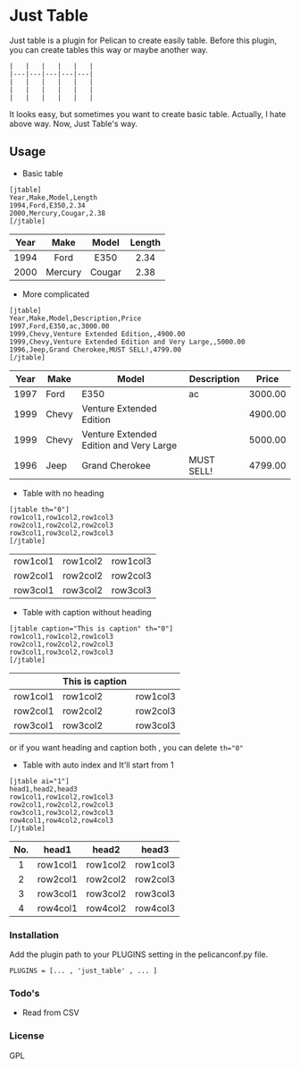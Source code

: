 # Just Table

Just table is a plugin for Pelican to create easily table. Before this plugin, you can create tables this way or maybe another way.
```
|   |   |   |   |   |
|---|---|---|---|---|
|   |   |   |   |   |
|   |   |   |   |   |
|   |   |   |   |   |
```
It looks easy, but sometimes you want to create basic table. Actually, I hate above way. Now, Just Table's way.

## Usage



*  Basic table



```
[jtable]
Year,Make,Model,Length
1994,Ford,E350,2.34
2000,Mercury,Cougar,2.38
[/jtable]
```



| Year |   Make  |  Model | Length |
|:----:|:-------:|:------:|:------:|
| 1994 |   Ford  |  E350  |  2.34  |
| 2000 | Mercury | Cougar |  2.38  |




*  More complicated


```
[jtable]
Year,Make,Model,Description,Price
1997,Ford,E350,ac,3000.00
1999,Chevy,Venture Extended Edition,,4900.00
1999,Chevy,Venture Extended Edition and Very Large,,5000.00
1996,Jeep,Grand Cherokee,MUST SELL!,4799.00
[/jtable]
```



| Year | Make  | Model                                       | Description   | Price   |
|------|-------|---------------------------------------------|---------------|---------|
| 1997 | Ford  | E350                                        | ac | 3000.00 |
| 1999 | Chevy | Venture Extended Edition                |               | 4900.00 |
| 1999 | Chevy | Venture Extended Edition and Very Large |               | 5000.00 |
| 1996 | Jeep  | Grand Cherokee                              | MUST SELL!    | 4799.00 |


*  Table with no heading



```
[jtable th="0"]
row1col1,row1col2,row1col3
row2col1,row2col2,row2col3
row3col1,row3col2,row3col3
[/jtable]
```



|  |  |  |
|----------|----------|----------|
| row1col1 | row1col2 | row1col3 |
| row2col1 | row2col2 | row2col3 |
| row3col1 | row3col2 | row3col3 |




*  Table with caption without heading



```
[jtable caption="This is caption" th="0"]
row1col1,row1col2,row1col3
row2col1,row2col2,row2col3
row3col1,row3col2,row3col3
[/jtable]
```


||This is caption ||
|----------|----------|----------|
| row1col1 | row1col2 | row1col3 |
| row2col1 | row2col2 | row2col3 |
| row3col1 | row3col2 | row3col3 |


or if you want heading and caption both , you can delete ```th="0"```


*  Table with auto index and It'll start from 1



```
[jtable ai="1"]
head1,head2,head3
row1col1,row1col2,row1col3
row2col1,row2col2,row2col3
row3col1,row3col2,row3col3
row4col1,row4col2,row4col3 
[/jtable]
```


| No. |   head1  |  head2 | head3 |
|:----:|:-------:|:------:|:------:|
| 1 |   row1col1  |  row1col2  |  row1col3  |
| 2 | row2col1 | row2col2 |  row2col3  |
| 3 | row3col1 | row3col2 |  row3col3  |
| 4 | row4col1 | row4col2 |  row4col3  |


### Installation

Add the plugin path to your PLUGINS setting in the pelicanconf.py file.



```PLUGINS = [... , 'just_table' , ... ]```


### Todo's

 - Read from CSV
 


### License
GPL